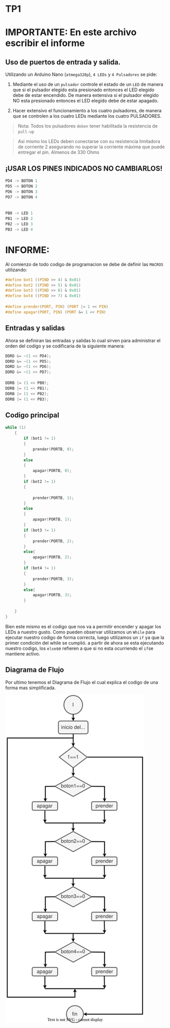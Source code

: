 # TP1

# IMPORTANTE: En este archivo escribir el informe  

## Uso de puertos de entrada y salida. 

Utilizando un Arduino Nano (`atmega328p`), `4 LEDs` y `4 Pulsadores` se pide:

1. Mediante el uso de un `pulsador` controle el estado de un `LED` de manera que si el pulsador elegido esta presionado entonces el LED elegido debe de estar encendido. De manera extensiva si el pulsador elegido NO esta presionado entonces el LED elegido debe de estar apagado. 

2.  Hacer extensivo el funcionamiento a los cuatro pulsadores, de manera que se controlen a los cuatro LEDs mediante los cuatro PULSADORES. 

> Nota: Todos los pulsadores `deben` tener habilitada la resistencia de `pull-up`

> Asi mismo los LEDs deben conectarse con su resistencia limitadora de corriente 2 asegurando no superar la corriente máxima que puede entregar el pin. Almenos de 330 Ohms


## ¡USAR LOS PINES INDICADOS NO CAMBIARLOS!

``` C
PD4 -> BOTON 1 
PD5 -> BOTON 2 
PD6 -> BOTON 3 
PD7 -> BOTON 4


PB0 -> LED 1 
PB1 -> LED 2 
PB2 -> LED 3 
PB3 -> LED 4
```


# INFORME:

Al comienzo de todo codigo de programacion se debe de definir las `MACROS` utilizando:

```C
#define bot1 ((PIND >> 4) & 0x01)
#define bot2 ((PIND >> 5) & 0x01)
#define bot3 ((PIND >> 6) & 0x01)
#define bot4 ((PIND >> 7) & 0x01)

#define prender(PORT, PIN) (PORT |= 1 << PIN)
#define apagar(PORT, PIN) (PORT &= 1 << PIN)
```
##  Entradas y salidas 

Ahora se definiran las entradas y salidas lo cual sirven para administrar el orden del codigo y se codificaria de la siguiente manera:

```C
DDRD &= ~(1 << PD4);
DDRD &= ~(1 << PD5);
DDRD &= ~(1 << PD6);
DDRD &= ~(1 << PD7);

DDRB |= (1 << PB0);
DDRB |= (1 << PB1);
DDRB |= (1 << PB2);
DDRB |= (1 << PB3);
```
## Codigo principal

```C
while (1)
    {
        if (bot1 != 1)
        {
            prender(PORTB, 0);
        }
        else
        {
            apagar(PORTB, 0);
        }
        if (bot2 != 1)
        {

            prender(PORTB, 1);
        }
        else
        {
            apagar(PORTB, 1);
        }
        if (bot3 != 1)
        {
            prender(PORTB, 2);
        }
        else{
            apagar(PORTB, 2);
        }
        if (bot4 != 1)
        {
            prender(PORTB, 3); 
        }
        else{
            apagar(PORTB, 3);
        }

    }
}
```
Bien este mismo es el codigo que nos va a permitir encender y apagar los LEDs a nuestro gusto. Como pueden observar utilizamos un `While` para ejecutar nuestro codigo de forma correcta, luego utilizamos un `if` ya que la primer condición del while se cumplió. a partir de ahora se esta ejecutando nuestro codigo, los `else`se refieren a que si no esta ocurriendo el `if`se mantiene activo.

## Diagrama de Flujo

Por ultimo tenemos el Diagrama de Flujo el cual explica el codigo de una forma mas simplificada.


![Diagrama de Flujo](diagrama.drawio.svg "Diagrama")
